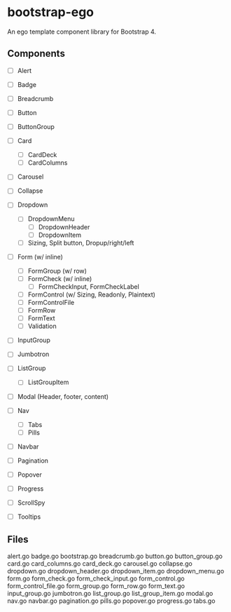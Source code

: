 bootstrap-ego
=============

An ego template component library for Bootstrap 4.


## Components

- [ ] Alert
- [ ] Badge
- [ ] Breadcrumb
- [ ] Button
- [ ] ButtonGroup
- [ ] Card
  - [ ] CardDeck
  - [ ] CardColumns
- [ ] Carousel
- [ ] Collapse
- [ ] Dropdown
  - [ ] DropdownMenu
    - [ ] DropdownHeader
    - [ ] DropdownItem
  - [ ] Sizing, Split button, Dropup/right/left
- [ ] Form (w/ inline)
  - [ ] FormGroup (w/ row)
  - [ ] FormCheck (w/ inline)
    - [ ] FormCheckInput, FormCheckLabel
  - [ ] FormControl (w/ Sizing, Readonly, Plaintext)
  - [ ] FormControlFile
  - [ ] FormRow
  - [ ] FormText
  - [ ] Validation
- [ ] InputGroup
- [ ] Jumbotron
- [ ] ListGroup
  - [ ] ListGroupItem
- [ ] Modal (Header, footer, content)
- [ ] Nav
  - [ ] Tabs
  - [ ] Pills
- [ ] Navbar
- [ ] Pagination
- [ ] Popover
- [ ] Progress
- [ ] ScrollSpy
- [ ] Tooltips



## Files

alert.go
badge.go
bootstrap.go
breadcrumb.go
button.go
button_group.go
card.go
card_columns.go
card_deck.go
carousel.go
collapse.go
dropdown.go
dropdown_header.go
dropdown_item.go
dropdown_menu.go
form.go
form_check.go
form_check_input.go
form_control.go
form_control_file.go
form_group.go
form_row.go
form_text.go
input_group.go
jumbotron.go
list_group.go
list_group_item.go
modal.go
nav.go
navbar.go
pagination.go
pills.go
popover.go
progress.go
tabs.go

